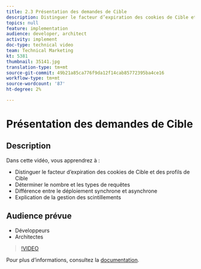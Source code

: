 ```yaml
---
title: 2.3 Présentation des demandes de Cible
description: Distinguer le facteur d’expiration des cookies de Cible et des profils de Cible, déterminer le nombre et le type de requêtes, différencier le déploiement synchrone du déploiement asynchrone, expliquer la gestion des scintillements
topics: null
feature: implementation
audience: developer, architect
activity: implement
doc-type: technical video
team: Technical Marketing
kt: 5381
thumbnail: 35141.jpg
translation-type: tm+mt
source-git-commit: 49b21a85ca776f9da12f14cab85772395ba4ce16
workflow-type: tm+mt
source-wordcount: '87'
ht-degree: 2%

---
```



# Présentation des demandes de Cible

## Description

Dans cette vidéo, vous apprendrez à :

* Distinguer le facteur d’expiration des cookies de Cible et des profils de Cible
* Déterminer le nombre et les types de requêtes
* Différence entre le déploiement synchrone et asynchrone
* Explication de la gestion des scintillements

## Audience prévue

* Développeurs
* Architectes

>[!VIDEO](https://video.tv.adobe.com/v/35141/?quality=12)

Pour plus d’informations, consultez la [documentation](https://docs.adobe.com/content/help/en/target/using/implement-target/implementing-target.html).
